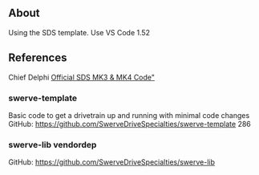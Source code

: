 ## About
Using the SDS template. Use VS Code 1.52
## References
Chief Delphi <a href="https://www.chiefdelphi.com/t/official-sds-mk3-mk4-code/397109">Official SDS MK3 & MK4 Code"</a>

### swerve-template
Basic code to get a drivetrain up and running with minimal code changes
GitHub: https://github.com/SwerveDriveSpecialties/swerve-template 286

### swerve-lib vendordep
GitHub: https://github.com/SwerveDriveSpecialties/swerve-lib
